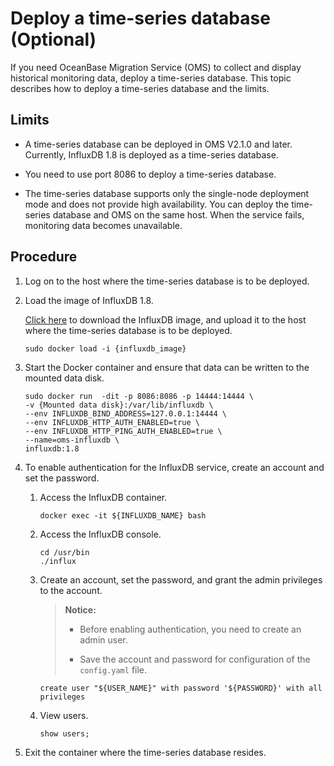 # Deploy a time-series database (Optional)

If you need OceanBase Migration Service (OMS) to collect and display historical monitoring data, deploy a time-series database. This topic describes how to deploy a time-series database and the limits. 

## Limits

* A time-series database can be deployed in OMS V2.1.0 and later. Currently, InfluxDB 1.8 is deployed as a time-series database.

* You need to use port 8086 to deploy a time-series database.

* The time-series database supports only the single-node deployment mode and does not provide high availability. You can deploy the time-series database and OMS on the same host. When the service fails, monitoring data becomes unavailable.

## Procedure

1. Log on to the host where the time-series database is to be deployed.

2. Load the image of InfluxDB 1.8.

   [Click here](https://oms-images.oss-cn-shanghai.aliyuncs.com/current_branchs/influxdb_1.8.tar.gz) to download the InfluxDB image, and upload it to the host where the time-series database is to be deployed.

   ```shell
   sudo docker load -i {influxdb_image}
   ```

3. Start the Docker container and ensure that data can be written to the mounted data disk.

   ```shell
   sudo docker run  -dit -p 8086:8086 -p 14444:14444 \
   -v {Mounted data disk}:/var/lib/influxdb \
   --env INFLUXDB_BIND_ADDRESS=127.0.0.1:14444 \
   --env INFLUXDB_HTTP_AUTH_ENABLED=true \
   --env INFLUXDB_HTTP_PING_AUTH_ENABLED=true \
   --name=oms-influxdb \
   influxdb:1.8
   ```

4. To enable authentication for the InfluxDB service, create an account and set the password. 

   1. Access the InfluxDB container.

      ```shell
      docker exec -it ${INFLUXDB_NAME} bash
      ```

   2. Access the InfluxDB console.

      ```shell
      cd /usr/bin
      ./influx
      ```

   3. Create an account, set the password, and grant the admin privileges to the account.

      >**Notice:**
      >
      >* Before enabling authentication, you need to create an admin user.
      >
      >* Save the account and password for configuration of the `config.yaml` file.

      ```shell
      create user "${USER_NAME}" with password '${PASSWORD}' with all privileges
      ```

   4. View users.

      ```shell
      show users;
      ```

5. Exit the container where the time-series database resides.